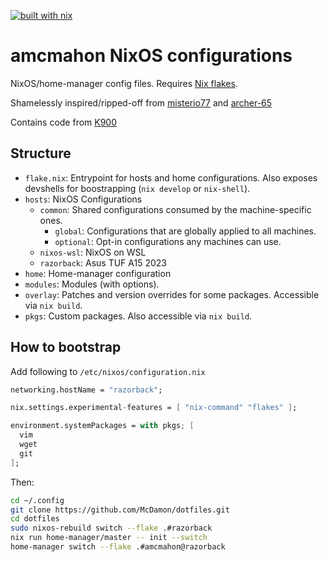 [![built with nix](https://img.shields.io/static/v1?logo=nixos&logoColor=white&label=&message=Built%20with%20Nix&color=41439a)](https://builtwithnix.org)

# amcmahon NixOS configurations

NixOS/home-manager config files. Requires [Nix flakes](https://nixos.wiki/wiki/Flakes).

Shamelessly inspired/ripped-off from [misterio77](https://github.com/misterio77/nix-config) and [archer-65](https://github.com/archer-65/nix-dotfiles)

Contains code from [K900](https://github.com/K900/vscode-remote-workaround)

## Structure

- `flake.nix`: Entrypoint for hosts and home configurations. Also exposes devshells for boostrapping (`nix develop` or `nix-shell`).
- `hosts`: NixOS Configurations
  - `common`: Shared configurations consumed by the machine-specific ones.
    - `global`: Configurations that are globally applied to all machines.
    - `optional`: Opt-in configurations any machines can use.
  - `nixos-wsl`: NixOS on WSL
  - `razorback`: Asus TUF A15 2023
- `home`: Home-manager configuration
- `modules`: Modules (with options).
- `overlay`: Patches and version overrides for some packages. Accessible via `nix build`.
- `pkgs`: Custom packages. Also accessible via `nix build`.

## How to bootstrap

Add following to ```/etc/nixos/configuration.nix```

```nix
networking.hostName = "razorback";

nix.settings.experimental-features = [ "nix-command" "flakes" ];

environment.systemPackages = with pkgs; [
  vim
  wget
  git
];
```

Then:

```bash
cd ~/.config
git clone https://github.com/McDamon/dotfiles.git
cd dotfiles
sudo nixos-rebuild switch --flake .#razorback
nix run home-manager/master -- init --switch
home-manager switch --flake .#amcmahon@razorback
```
